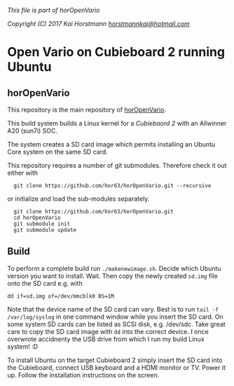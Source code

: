 *This file is part of horOpenVario*

*Copyright (C) 2017  Kai Horstmann <horstmannkai@hotmail.com>*

# Open Vario on Cubieboard 2 running Ubuntu
## horOpenVario

This repository is the main repository of [horOpenVario](https://github.com/hor63/horOpenVario.git).

This build system builds a Linux kernel for a *Cubiebaord 2* with an Allwinner A20 (sun7i) SOC.

The system creates a SD card image which permits installing an Ubuntu Core system on the same SD card.

This repository requires a number of git submodules.
Therefore check it out either with
```
  git clone https://github.com/hor63/horOpenVario.git --recursive
```
or initialize and load the sub-modules separately.
```
  git clone https://github.com/hor63/horOpenVario.git
  cd horOpenVario
  git submodule init
  git submodule update
```


## Build
To perform a complete build run `./makenewimage.sh`. Decide which Ubuntu version you want to install.
Wait.
Then copy the newly created `sd.img` file onto the SD card e.g. with 
```
dd if=sd.img of=/dev/mmcblk0 BS=1M
```
Note that the device name of the SD card can vary. Best is to run `tail -f /var/log/syslog` in one command window while you insert the SD card.
On some system SD cards can be listed as SCSI disk, e.g. /dev/sdc. Take great care to copy the SD card image with `dd` into the correct device.
I once overwrote accidnenty the USB drive from which I run my build Linux system! :D

To install Ubuntu on the target Cubieboard 2 simply insert the SD card into the Cubieboard, connect USB keyboard and a HDMI monitor or TV.
Power it up. Follow the installation instructions on the screen.

